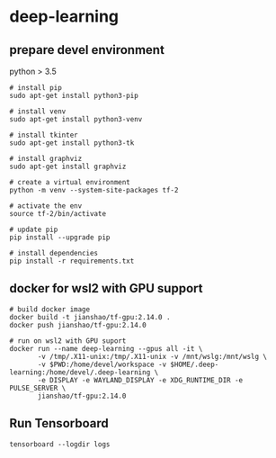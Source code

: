 # deep-learning

## prepare devel environment
python > 3.5

~~~ shell
# install pip
sudo apt-get install python3-pip

# install venv
sudo apt-get install python3-venv

# install tkinter
sudo apt-get install python3-tk

# install graphviz
sudo apt-get install graphviz

# create a virtual environment
python -m venv --system-site-packages tf-2

# activate the env
source tf-2/bin/activate

# update pip
pip install --upgrade pip

# install dependencies
pip install -r requirements.txt
~~~

## docker for wsl2 with GPU support
~~~ shell
# build docker image
docker build -t jianshao/tf-gpu:2.14.0 .
docker push jianshao/tf-gpu:2.14.0

# run on wsl2 with GPU suport
docker run --name deep-learning --gpus all -it \
       -v /tmp/.X11-unix:/tmp/.X11-unix -v /mnt/wslg:/mnt/wslg \
       -v $PWD:/home/devel/workspace -v $HOME/.deep-learning:/home/devel/.deep-learning \
       -e DISPLAY -e WAYLAND_DISPLAY -e XDG_RUNTIME_DIR -e PULSE_SERVER \
       jianshao/tf-gpu:2.14.0
~~~

## Run Tensorboard

~~~ shell
tensorboard --logdir logs
~~~
